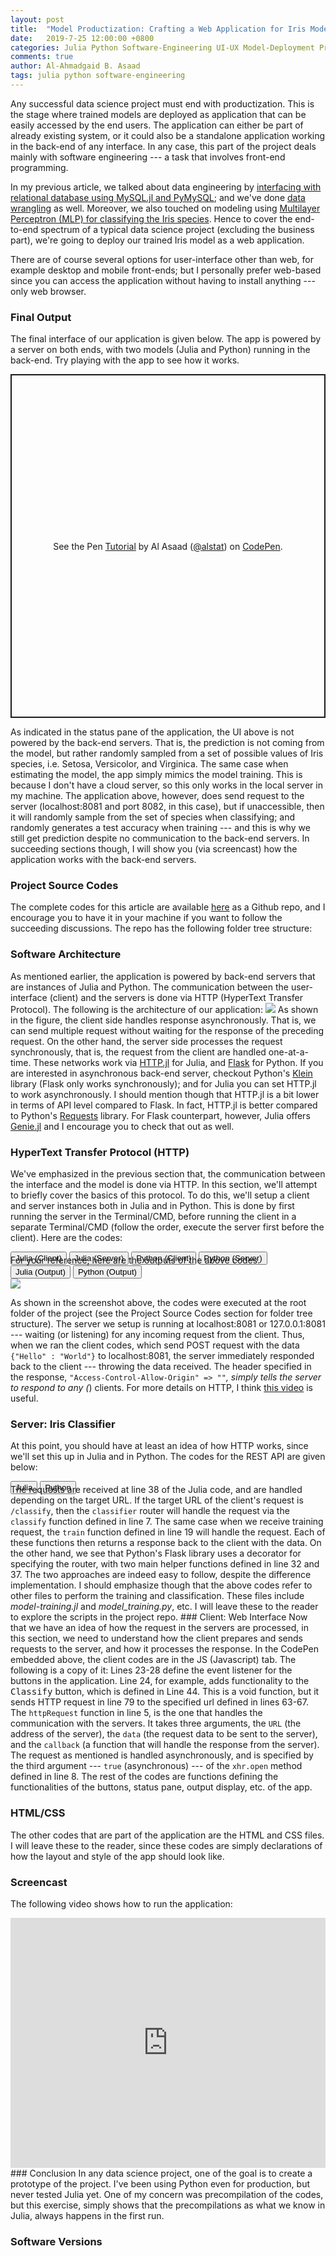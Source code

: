 ```yaml
---
layout: post
title:  "Model Productization: Crafting a Web Application for Iris Model"
date:   2019-7-25 12:00:00 +0800
categories: Julia Python Software-Engineering UI-UX Model-Deployment Productization
comments: true
author: Al-Ahmadgaid B. Asaad
tags: julia python software-engineering
---
```

Any successful data science project must end with productization. This is the stage where trained models are deployed as application that can be easily accessed by the end users. The application can either be part of already existing system, or it could also be a standalone application working in the back-end of any interface. In any case, this part of the project deals mainly with software engineering --- a task that involves front-end programming.

In my previous article, we talked about data engineering by <a href="https://estadistika.github.io/julia/python/packages/relational-databases/2019/07/07/Interfacing-with-Relational-Database-using-MySQL.jl-and-PyMySQL.html">interfacing with relational database using MySQL.jl and PyMySQL</a>; and we've done <a href="https://estadistika.github.io/data/analyses/wrangling/julia/programming/packages/2018/06/08/Julia-Introduction-to-Data-Wrangling.html">data wrangling</a> as well. Moreover,  we also touched on modeling using <a href="https://estadistika.github.io/julia/python/packages/knet/flux/tensorflow/machine-learning/deep-learning/2019/06/20/Deep-Learning-Exploring-High-Level-APIs-of-Knet.jl-and-Flux.jl-in-comparison-to-Tensorflow-Keras.html">Multilayer Perceptron (MLP) for classifying the Iris species</a>. Hence to cover the end-to-end spectrum of a typical data science project (excluding the business part), we're going to deploy our trained Iris model as a web application. 

There are of course several options for user-interface other than web, for example desktop and mobile front-ends; but I personally prefer web-based since you can access the application without having to install anything --- only web browser.
### Final Output
The final interface of our application is given below. The app is powered by a server on both ends, with two models (Julia and Python) running in the back-end. Try playing with the app to see how it works.
<p class="codepen" data-height="747" data-theme-id="dark" data-default-tab="result" data-user="alstat" data-slug-hash="YoMMOY" style="height: 550px; box-sizing: border-box; display: flex; align-items: center; justify-content: center; border: 2px solid; margin: 1em 0; padding: 1em;" data-pen-title="Tutorial">
  <span>See the Pen <a href="https://codepen.io/alstat/pen/YoMMOY/">
  Tutorial</a> by Al Asaad (<a href="https://codepen.io/alstat">@alstat</a>)
  on <a href="https://codepen.io">CodePen</a>.</span>
</p>
<script async src="https://static.codepen.io/assets/embed/ei.js"></script>
As indicated in the status pane of the application, the UI above is not powered by the back-end servers. That is, the prediction is not coming from the model, but rather randomly sampled from a set of possible values of Iris species, i.e. Setosa, Versicolor, and Virginica. The same case when estimating the model, the app simply mimics the model training. This is because I don't have a cloud server, so this only works in the local server in my machine. The application above, however, does send request to the server (localhost:8081 and port 8082, in this case), but if unaccessible, then it will randomly sample from the set of species when classifying; and randomly generates a test accuracy when training --- and this is why we still get prediction despite no communication to the back-end servers. In succeeding sections though, I will show you (via screencast) how the application works with the back-end servers.

### Project Source Codes
The complete codes for this article are available <a href="https://github.com/estadistika/projects/tree/master/2019-07-25-Iris-Web-App/model-deployment">here</a> as a Github repo, and I encourage you to have it in your machine if you want to follow the succeeding discussions. The repo has the following folder tree structure:
<script src="https://gist.github.com/alstat/1c5b9f777d05373f1be8801dc2bb100c.js"></script>
### Software Architecture
As mentioned earlier, the application is powered by back-end servers that are instances of Julia and Python. The communication between the user-interface (client) and the servers is done via HTTP (HyperText Transfer Protocol). The following is the architecture of our application:
<img src="http://drive.google.com/uc?export=view&id=1VdJFUubWb6Hc9q2960XFv7FUg-K5ieYe">
As shown in the figure, the client side handles response asynchronously. That is, we can send multiple request without waiting for the response of the preceding request. On the other hand, the server side processes the request synchronously, that is, the request from the client are handled one-at-a-time. These networks work via <a href="https://github.com/JuliaWeb/HTTP.jl">HTTP.jl</a> for Julia, and <a href="https://palletsprojects.com/p/flask/">Flask</a> for Python. If you are interested in asynchronous back-end server, checkout Python's <a href="https://klein.readthedocs.io/en/latest/">Klein</a> library (Flask only works synchronously); and for Julia you can set HTTP.jl to work asynchronously. I should mention though that HTTP.jl is a bit lower in terms of API level compared to Flask. In fact, HTTP.jl is better compared to Python's <a href="https://2.python-requests.org/en/master/">Requests</a> library. For Flask counterpart, however, Julia offers <a href="https://github.com/GenieFramework/Genie.jl">Genie.jl</a> and I encourage you to check that out as well.

### HyperText Transfer Protocol (HTTP)
We've emphasized in the previous section that, the communication between the interface and the model is done via HTTP. In this section, we'll attempt to briefly cover the basics of this protocol. To do this, we'll setup a client and server instances both in Julia and in Python. This is done by first running the server in the Terminal/CMD, before running the client in a separate Terminal/CMD (follow the order, execute the server first before the client). Here are the codes:
<div class="tab" style="margin-bottom: -16px;">
  <button class="tablinks" onclick="openCity(event, 'julia-072019-1', 'tabcontent-1')">Julia (Client)</button>
  <button class="tablinks" onclick="openCity(event, 'julia-072019-2', 'tabcontent-1')">Julia (Server)</button>
  <button class="tablinks" onclick="openCity(event, 'python-072019-1', 'tabcontent-1')">Python (Client)</button>
  <button class="tablinks" onclick="openCity(event, 'python-072019-2', 'tabcontent-1')">Python (Server)</button>
</div>

<div id="julia-072019-1" class="tabcontent-1 first">
  <script src="https://gist.github.com/alstat/efd32b484f5c3066db4aba073d7232e5.js"></script>
</div>

<div id="julia-072019-2" class="tabcontent-1" style="display: none;">
  <script src="https://gist.github.com/alstat/14ac41a9aa0e4f84636dfe0d225e40ab.js"></script>
</div>

<div id="python-072019-1" class="tabcontent-1" style="display: none;">
  <script src="https://gist.github.com/alstat/4a1b41e4ea3cf56dcbbd627245c079fd.js"></script>
</div>

<div id="python-072019-2" class="tabcontent-1" style="display: none;">
  <script src="https://gist.github.com/alstat/47b77733fb514036c1c7483ff4e2eb33.js"></script>
</div>
For your reference, here are the outputs of the above codes.
<div class="tab" style="margin-bottom: -16px;">
  <button class="tablinks" onclick="openCity(event, 'julia-072019-output-1', 'tabcontent-1-out')">Julia (Output)</button>
  <button class="tablinks" onclick="openCity(event, 'python-072019-output-1', 'tabcontent-1-out')">Python (Output)</button>
</div>
<div id="julia-072019-output-1" class="tabcontent-1-out first">
  <img id="julia-output" src="http://drive.google.com/uc?export=view&id=1gpJIaqpP7Y4dye0-2dtGLEglcjvcezG0" style="margin-top: 16px">
</div>
<div id="python-072019-output-1" class="tabcontent-1-out" style="display: none;">
  <img id="python-output" src="http://drive.google.com/uc?export=view&id=1vqYNskzKAJiZGfYTmh0gQoshjUI6F88h" style="margin-top: 16px">
</div>

As shown in the screenshot above, the codes were executed at the root folder of the project (see the Project Source Codes section for folder tree structure). The server we setup is running at localhost:8081 or 127.0.0.1:8081 --- waiting (or listening) for any incoming request from the client. Thus, when we ran the client codes, which send POST request with the data <code>{"Hello" : "World"}</code> to localhost:8081, the server immediately responded back to the client --- throwing the data received. The header specified in the response, <code>"Access-Control-Allow-Origin" => "*"</code>, simply tells the server to respond to any (<code>*</code>) clients. For more details on HTTP, I think <a href="https://www.youtube.com/watch?v=eesqK59rhGA">this video</a> is useful.
### Server: Iris Classifier
At this point, you should have at least an idea of how HTTP works, since we'll set this up in Julia and in Python. The codes for the REST API are given below:
<div class="tab" style="margin-bottom: -16px;">
  <button class="tablinks" onclick="openCity(event, 'julia-072019-3', 'tabcontent-2')">Julia</button>
  <button class="tablinks" onclick="openCity(event, 'python-072019-3', 'tabcontent-2')">Python</button>
</div>

<div id="julia-072019-3" class="tabcontent-2 first">
  <script src="https://gist.github.com/alstat/0b6a33e478979665e9adf10c17969f92.js"></script>
</div>

<div id="python-072019-3" class="tabcontent-2" style="display: none;">
  <script src="https://gist.github.com/alstat/d1099efc4d6071488b16f5dbf17bcaee.js"></script>
</div>
The requests are received at line 38 of the Julia code, and are handled depending on the target URL. If the target URL of the client's request is <code>/classify</code>, then the <code>classifier</code> router will handle the request via the <code>classify</code> function defined in line 7. The same case when we receive training request, the <code>train</code> function defined in line 19 will handle the request. Each of these functions then returns a response back to the client with the data. On the other hand, we see that Python's Flask library uses a decorator for specifying the router, with two main helper functions defined in line 32 and 37. The two approaches are indeed easy to follow, despite the difference implementation. I should emphasize though that the above codes refer to other files to perform the training and classification. These files include <i>model-training.jl</i> and <i>model_training.py</i>, etc. I will leave these to the reader to explore the scripts in the project repo.
### Client: Web Interface
Now that we have an idea of how the request in the servers are processed, in this section, we need to understand how the client prepares and sends requests to the server, and how it processes the response. In the CodePen embedded above, the client codes are in the JS (Javascript) tab. The following is a copy of it:
<script src="https://gist.github.com/alstat/b53164002475b06c559a0b9cc1177365.js"></script>
Lines 23-28 define the event listener for the buttons in the application. Line 24, for example, adds functionality to the <kbd>Classify</kbd> button, which is defined in Line 44. This is a void function, but it sends HTTP request in line 79 to the specified url defined in lines 63-67. The <code>httpRequest</code> function in line 5, is the one that handles the communication with the servers. It takes three arguments, the <code>URL</code> (the address of the server), the <code>data</code> (the request data to be sent to the server), and the <code>callback</code> (a function that will handle the response from the server). The request as mentioned is handled asynchronously, and is specified by the third argument --- <code>true</code> (asynchronous) --- of the <code>xhr.open</code> method defined in line 8. The rest of the codes are functions defining the functionalities of the buttons, status pane, output display, etc. of the app.

### HTML/CSS
The other codes that are part of the application are the HTML and CSS files. I will leave these to the reader, since these codes are simply declarations of how the layout and style of the app should look like.

### Screencast
The following video shows how to run the application:
<!-- <iframe width="100%" height="400px" src="https://www.youtube.com/watch?v=jxM_U9USkv4" frameborder="0" allow="autoplay; encrypted-media" allowfullscreen></iframe> -->
<iframe width="100%" height="400px" src="https://www.youtube.com/embed/jxM_U9USkv4" frameborder="0" allow="autoplay; encrypted-media" allowfullscreen></iframe>
### Conclusion
In any data science project, one of the goal is to create a prototype of the project. I've been using Python even for production, but never tested Julia yet. One of my concern was precompilation of the codes, but this exercise, simply shows that the precompilations as what we know in Julia, always happens in the first run.

### Software Versions
<script src="https://gist.github.com/alstat/65dab0d062ea0fd229b4aa23c18fcd21.js"></script>

